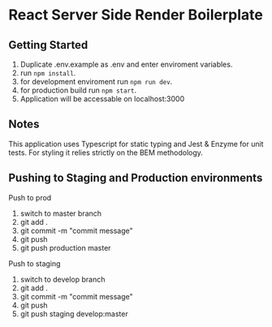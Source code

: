 # React Server Side Render Boilerplate

## Getting Started

1. Duplicate .env.example as .env and enter enviroment variables.
2. run `npm install`.
3. for development enviroment run `npm run dev`.
4. for production build run `npm start`.
5. Application will be accessable on localhost:3000

## Notes

This application uses Typescript for static typing and Jest & Enzyme for unit tests.
For styling it relies strictly on the BEM methodology.

## Pushing to Staging and Production environments

Push to prod

1. switch to master branch
2. git add .
3. git commit -m "commit message"
4. git push
5. git push production master

Push to staging

1. switch to develop branch
2. git add .
3. git commit -m "commit message"
4. git push
5. git push staging develop:master
